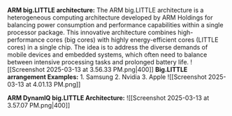 **ARM big.LITTLE architecture:**
	The ARM big.LITTLE architecture is a heterogeneous computing architecture developed by ARM Holdings for balancing power consumption and performance capabilities within a single processor package. 
	This innovative architecture combines high-performance cores (big cores) with highly energy-efficient cores (LITTLE cores) in a single chip. The idea is to address the diverse demands of mobile devices and embedded systems, which often need to balance between intensive processing tasks and prolonged battery life.
	![[Screenshot 2025-03-13 at 3.56.33 PM.png|400]]
	**Big.LITTLE arrangement Examples:**
		1. Samsung 2. Nvidia 3. Apple
		![[Screenshot 2025-03-13 at 4.01.13 PM.png]]

**ARM DynamIQ big.LITTLE Architecture:**
	![[Screenshot 2025-03-13 at 3.57.07 PM.png|400]]

